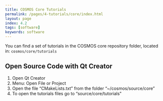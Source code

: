 ```yaml
---
title: COSMOS Core Tutorials
permalink: /pages/4-tutorials/core/index.html
layout: page
index: 4.2
tags: [software]
keywords: software
---
```


You can find a set of tutorials in the COSMOS core repository folder, located in: `cosmos/core/tutorials`

## Open Source Code with Qt Creator
1. Open Qt Creator
2. Menu: Open File or Project
3. Open the file “CMakeLists.txt” from the folder “~/cosmos/source/core”
4. To open the tutorials files go to “source/core/tutorials"
